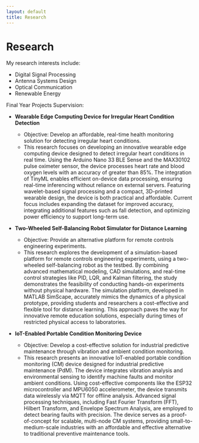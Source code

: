 ```yaml
---
layout: default
title: Research
---
```


# Research

My research interests include:

- Digital Signal Processing
- Antenna Systems Design
- Optical Communication
- Renewable Energy

Final Year Projects Supervision:

- **Wearable Edge Computing Device for Irregular Heart Condition Detection**
  - Objective: Develop an affordable, real-time health monitoring solution for detecting irregular heart conditions.
  - This  research focuses on developing an innovative wearable edge computing device designed to detect irregular heart conditions in real time. Using the Arduino Nano 33 BLE Sense and the MAX30102 pulse oximeter sensor, the device processes heart rate and blood oxygen levels with an accuracy of greater than 85%. The integration of TinyML enables efficient on-device data processing, ensuring real-time inferencing without reliance on external servers. Featuring wavelet-based signal processing and a compact, 3D-printed wearable design, the device is both practical and affordable. Current focus includes expanding the dataset for improved accuracy, integrating additional features such as fall detection, and optimizing power efficiency to support long-term use. 

- **Two-Wheeled Self-Balancing Robot Simulator for Distance Learning**
  - Objective: Provide an alternative platform for remote controls engineering experiments.
  - This research explores the development of a simulation-based platform for remote controls engineering experiments, using a two-wheeled self-balancing robot as the testbed. By combining advanced mathematical modeling, CAD simulations, and real-time control strategies like PID, LQR, and Kalman filtering, the study demonstrates the feasibility of conducting hands-on experiments without physical hardware. The simulation platform, developed in MATLAB SimScape, accurately mimics the dynamics of a physical prototype, providing students and researchers a cost-effective and flexible tool for distance learning. This approach paves the way for innovative remote education solutions, especially during times of restricted physical access to laboratories.
 
- **IoT-Enabled Portable Condition Monitoring Device**
  - Objective: Develop a cost-effective solution for industrial predictive maintenance through vibration and ambient condition monitoring.
  - This research presents an innovative IoT-enabled portable condition monitoring (CM) device designed for industrial predictive maintenance (PdM). The device integrates vibration analysis and environmental sensing to identify machine faults and monitor ambient conditions. Using cost-effective components like the ESP32 microcontroller and MPU6050 accelerometer, the device transmits data wirelessly via MQTT for offline analysis. Advanced signal processing techniques, including Fast Fourier Transform (FFT), Hilbert Transform, and Envelope Spectrum Analysis, are employed to detect bearing faults with precision. The device serves as a proof-of-concept for scalable, multi-node CM systems, providing small-to-medium-scale industries with an affordable and effective alternative to traditional preventive maintenance tools.
